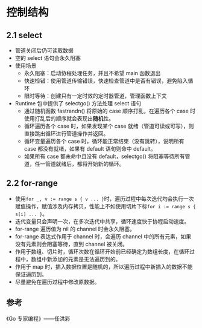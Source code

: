 # 控制结构

## 2.1 select

- 管道关闭后仍可读取数据
- 空的 select 语句会永久阻塞
- 使用场景
  - 永久阻塞：启动协程处理任务，并且不希望 main 函数退出
  - 快速检错：使用管道传输错误，快速检查管道中是否有错误，避免陷入循环
  - 限时等待：创建只有一定时效的定时器管道，管理函数上下文
- Runtime 包中提供了 selectgo() 方法处理 select 语句
  - 通过随机函数 fastrandn() 将原始的 case 顺序打乱，在遍历各个 case 时使用打乱后的顺序就会表现出**随机**性。
  - 循环遍历各个 case 时，如果发现某个 case 就绪（管道可读或可写），则直接跳出循环进行管道操作并返回。
  - 循环变量遍历各个 case 时，循环能正常结束（没有跳转），说明所有 case 都没有就绪，如果有 default 语句则命中 default。
  - 如果所有 case 都未命中且没有 default，selectgo() 将阻塞等待所有管道，任一管道就绪后，都将开始新的循环。

## 2.2 for-range

- 使用`for _, v := range s { v ... }`时，遍历过程中每次迭代均会执行一次赋值操作，赋值涉及内存拷贝，性能上不如使用切片下标`for i := range s { s[i] ... }`。
- 迭代变量只会声明一次，在多次迭代中共享，循环速度快于协程启动速度。
- for-range 遍历值为 nil 的 channel 时会永久阻塞。
- for-range 表达式作用于 channel 时，会遍历 channel 中的所有元素，如果没有元素则会阻塞等待，直到 channel 被关闭。
- 作用于数组、切片时，循环次数在循环开始前已经确定为数组长度，在循环过程中，数组中新添加的元素是无法遍历到的。
- 作用于 map 时，插入数据位置是随机的，所以遍历过程中新插入的数据不能保证遍历到。
- 尽量避免在遍历过程中修改原数据。

## 参考

《Go 专家编程》——任洪彩
